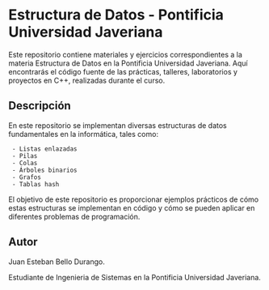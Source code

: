 # Estructura de Datos - Pontificia Universidad Javeriana

Este repositorio contiene materiales y ejercicios correspondientes a la materia Estructura de Datos en la Pontificia Universidad Javeriana. Aquí encontrarás el código fuente de las prácticas, talleres, laboratorios y proyectos en C++, realizadas durante el curso.


## Descripción

En este repositorio se implementan diversas estructuras de datos fundamentales en la informática, tales como:
```
 - Listas enlazadas
 - Pilas
 - Colas
 - Árboles binarios
 - Grafos
 - Tablas hash
```

El objetivo de este repositorio es proporcionar ejemplos prácticos de cómo estas estructuras se implementan en código y cómo se pueden aplicar en diferentes problemas de programación.


## Autor

Juan Esteban Bello Durango.

Estudiante de Ingenieria de Sistemas en la Pontificia Universidad Javeriana.
